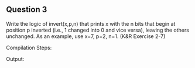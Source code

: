 ## Question 3

Write the logic of invert(x,p,n) that prints x with the n bits that begin at position p inverted (i.e., 1 changed into 0 and vice versa), leaving the others unchanged. As an example, use x=7, p=2, n=1. (K&R Exercise 2-7) 

Compilation Steps:  

Output:
